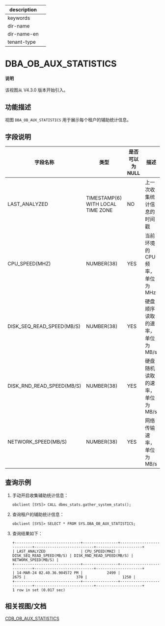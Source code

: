 |description||
|---|---|
|keywords||
|dir-name||
|dir-name-en||
|tenant-type||

# DBA_OB_AUX_STATISTICS

<main id="notice" type='explain'>
<h4>说明</h4>
<p>该视图从 V4.3.0 版本开始引入。</p>
</main>

## 功能描述

视图 `DBA_OB_AUX_STATISTICS` 用于展示每个租户的辅助统计信息。

## 字段说明

| **字段名称** | **类型** | **是否可以为 NULL** | **描述** |
| ------------ | -------- | ------------------ | -------- |
| LAST_ANALYZED             | TIMESTAMP(6) WITH LOCAL TIME ZONE | NO   | 上一次收集统计信息的时间戳     |
| CPU_SPEED(MHZ)            | NUMBER(38)   | YES  | 当前环境的 CPU 频率，单位为 MHz     |
| DISK_SEQ_READ_SPEED(MB/S) | NUMBER(38)   | YES  | 硬盘顺序读取的速率，单位为 MB/s     |
| DISK_RND_READ_SPEED(MB/S) | NUMBER(38)   | YES  | 硬盘随机读取的速率，单位为 MB/s     |
| NETWORK_SPEED(MB/S)       | NUMBER(38)   | YES  | 网络传输速率，单位为 MB/s     |

## 查询示例

1. 手动开启收集辅助统计信息：

    ```shell
    obclient [SYS]> CALL dbms_stats.gather_system_stats();
    ```

2. 查询租户的辅助统计信息：

    ```shell
    obclient [SYS]> SELECT * FROM SYS.DBA_OB_AUX_STATISTICS;
    ```

3. 查询结果如下：

    ```shell
    +------------------------------+----------------+---------------------------+---------------------------+---------------------+
    | LAST_ANALYZED                | CPU_SPEED(MHZ) | DISK_SEQ_READ_SPEED(MB/S) | DISK_RND_READ_SPEED(MB/S) | NETWORK_SPEED(MB/S) |
    +------------------------------+----------------+---------------------------+---------------------------+---------------------+
    | 14-MAR-24 02.40.36.904572 PM |           2499 |                      2675 |                       370 |                1250 |
    +------------------------------+----------------+---------------------------+---------------------------+---------------------+
    1 row in set (0.017 sec)
    ```

## 相关视图/文档

[CDB_OB_AUX_STATISTICS](../../300.system-view-of-sys-tenant/200.dictionary-view-of-sys-tenant/32400.cdb_ob_aux_statistics-of-sys-tenant.md)